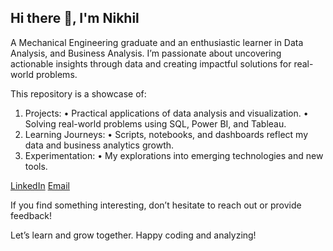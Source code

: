 ##       Hi there 👋, I'm Nikhil

<!--
**NikhilGoswamiSDE/NikhilGoswamiSDE** is a ✨ _special_ ✨ repository because its `README.md` (this file) appears on your GitHub profile.
-->
A Mechanical Engineering graduate and an enthusiastic learner in Data Analysis, and Business Analysis. I’m passionate about uncovering actionable insights through data and creating impactful solutions for real-world problems.

This repository is a showcase of:
1) Projects:
      • Practical applications of data analysis and visualization.
      • Solving real-world problems using SQL, Power BI, and Tableau.
2) Learning Journeys:
      • Scripts, notebooks, and dashboards reflect my data and business analytics growth.
3) Experimentation:
      • My explorations into emerging technologies and new tools.

[LinkedIn](https://www.linkedin.com/in/nikhil-goswami-2b446b20b/)
[Email](nikhilgoswaminkg@gmail.com)
  
If you find something interesting, don’t hesitate to reach out or provide feedback!

Let’s learn and grow together. Happy coding and analyzing!
